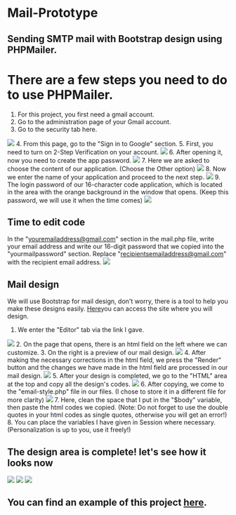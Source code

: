 
# Mail-Prototype

   <h2>Sending SMTP mail with Bootstrap design using PHPMailer.</h2>

# There are a few steps you need to do to use PHPMailer.

 1. For this project, you first need a gmail account.
 2. Go to the administration page of your Gmail account.
 3. Go to the security tab here.
 <img src="img/9-min.jpg">
 4. From this page, go to the "Sign in to Google" section.
 5. First, you need to turn on 2-Step Verification on your account.
 <img src="img/10-min.jpg">
 6. After opening it, now you need to create the app password.
 <img src="img/113-min.jpg">
 7. Here we are asked to choose the content of our application. (Choose the Other option)
 <img src="img/13-min.jpg">
 8. Now we enter the name of your application and proceed to the next step.
 <img src="img/14-min.jpg">
 9. The login password of our 16-character code application, which is located in the area with the orange background in the window that opens. (Keep this password, we will use it when the time comes) 
<img src="img/15-min.jpg">

## Time to edit code

In the "youremailaddress@gmail.com" section in the mail.php file, write your email address and write our 16-digit password that we copied into the "yourmailpassword" section. Replace "recipientsemailaddress@gmail.com" with the recipient email address.
<img src="img/16-min.jpg">

## Mail design

We will use Bootstrap for mail design, don't worry, there is a tool to help you make these designs easily.
<a href="https://bootstrapemail.com/">Here</a>you can access the site where you will design.

 1. We enter the "Editor" tab via the link I gave.
 <img src="img/1-min.jpg">
 2. On the page that opens, there is an html field on the left where we can customize.
 3. On the right is a preview of our mail design.
 <img src="img/2-min.jpg">
 4. After making the necessary corrections in the html field, we press the "Render" button and the changes we have made in the html field are processed in our mail design.
 <img src="img/4-min.jpg">
 5. After your design is completed, we go to the "HTML" area at the top and copy all the design's codes.
 <img src="img/3-min.jpg">
 6. After copying, we come to the "email-style.php" file in our files. (I chose to store it in a different file for more clarity)
 <img src="img/5-min.jpg">
 7. Here, clean the space that I put in the "$body" variable, then paste the html codes we copied. (Note: Do not forget to use the double quotes in your html codes as single quotes, otherwise you will get an error!)
 8. You can place the variables I have given in Session where necessary. (Personalization is up to you, use it freely!)

## The design area is complete! let's see how it looks now

<img src="img/6-min.jpg">
<img src="img/7-min.jpg">
<img src="img/8-min.jpg">

## You can find an example of this project <a href="project.4lphasoftware.com/mail">here</a>.
